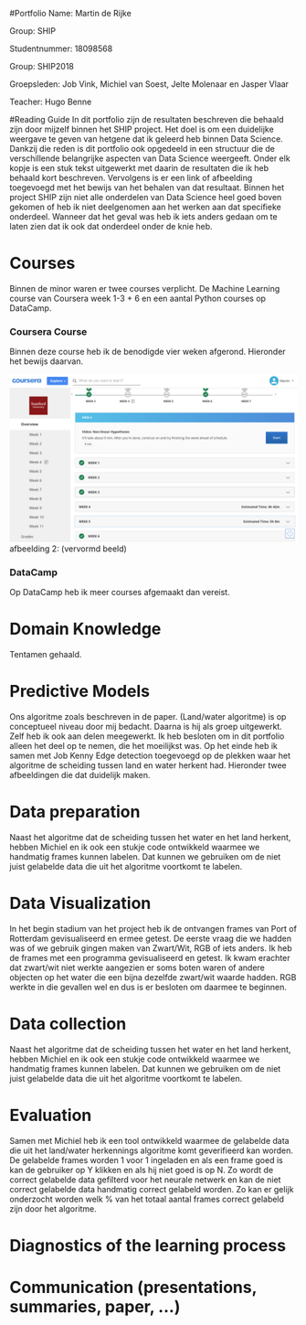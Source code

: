 #Portfolio
Name: Martin de Rijke

Group: SHIP

Studentnummer: 18098568

Group: SHIP2018

Groepsleden: Job Vink, Michiel van Soest, Jelte Molenaar en Jasper Vlaar

Teacher: Hugo Benne



#Reading Guide
In dit portfolio zijn de resultaten beschreven die behaald zijn door mijzelf binnen het SHIP project. 
Het doel is om een duidelijke weergave te geven van hetgene dat ik geleerd heb binnen Data Science. 
Dankzij die reden is dit portfolio ook opgedeeld in een structuur die de verschillende belangrijke aspecten van Data Science weergeeft. 
Onder elk kopje is een stuk tekst uitgewerkt met daarin de resultaten die ik heb behaald kort beschreven. 
Vervolgens is er een link of afbeelding toegevoegd met het bewijs van het behalen van dat resultaat. 
Binnen het project SHIP zijn niet alle onderdelen van Data Science heel goed boven gekomen of heb ik niet deelgenomen aan het werken aan dat specifieke onderdeel. 
Wanneer dat het geval was heb ik iets anders gedaan om te laten zien dat ik ook dat onderdeel onder de knie heb. 


# Courses
Binnen de minor waren er twee courses verplicht. De Machine Learning course van Coursera week 1-3 + 6 en een aantal Python courses op DataCamp. 

### Coursera Course
Binnen deze course heb ik de benodigde vier weken afgerond. Hieronder het bewijs daarvan.

<img src="resources/coursera.png">
afbeelding 2: (vervormd beeld)


### DataCamp
Op DataCamp heb ik meer courses afgemaakt dan vereist. 

# Domain Knowledge
Tentamen gehaald.

# Predictive Models
Ons algoritme zoals beschreven in de paper. (Land/water algoritme) is op conceptueel niveau door mij bedacht. Daarna is hij als groep uitgewerkt. Zelf heb ik ook aan delen meegewerkt.
Ik heb besloten om in dit portfolio alleen het deel op te nemen, die het moeilijkst was. Op het einde heb ik samen met Job Kenny Edge detection toegevoegd op de plekken waar het algoritme de scheiding tussen land en water herkent had.
Hieronder twee afbeeldingen die dat duidelijk maken. 

# Data preparation
Naast het algoritme dat de scheiding tussen het water en het land herkent, hebben Michiel en ik ook een stukje code ontwikkeld waarmee we handmatig frames kunnen labelen.
Dat kunnen we gebruiken om de niet juist gelabelde data die uit het algoritme voortkomt te labelen. 

# Data Visualization
In het begin stadium van het project heb ik de ontvangen frames van Port of Rotterdam gevisualiseerd en ermee getest. 
De eerste vraag die we hadden was of we gebruik gingen maken van Zwart/Wit, RGB of iets anders. 
Ik heb de frames met een programma gevisualiseerd en getest. Ik kwam erachter dat zwart/wit niet werkte aangezien er soms boten waren of andere objecten op het water die een bijna dezelfde zwart/wit waarde hadden.
RGB werkte in die gevallen wel en dus is er besloten om daarmee te beginnen.

# Data collection
Naast het algoritme dat de scheiding tussen het water en het land herkent, hebben Michiel en ik ook een stukje code ontwikkeld waarmee we handmatig frames kunnen labelen.
Dat kunnen we gebruiken om de niet juist gelabelde data die uit het algoritme voortkomt te labelen. 

# Evaluation
Samen met Michiel heb ik een tool ontwikkeld waarmee de gelabelde data die uit het land/water herkennings algoritme komt geverifieerd kan worden. De gelabelde frames worden 1 voor 1 ingeladen en als een frame goed is kan de gebruiker op Y klikken en als hij niet goed is op N. Zo wordt de correct gelabelde data gefilterd voor het neurale netwerk en kan de niet correct gelabelde data handmatig correct gelabeld worden. Zo kan er gelijk onderzocht worden welk % van het totaal aantal frames correct gelabeld zijn door het algoritme. 

 

# Diagnostics of the learning process
# Communication (presentations, summaries, paper, ...)